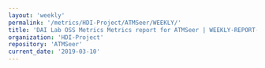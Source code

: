 ```yaml
---
layout: 'weekly'
permalink: '/metrics/HDI-Project/ATMSeer/WEEKLY/'
title: 'DAI Lab OSS Metrics Metrics report for ATMSeer | WEEKLY-REPORT-2019-03-10'
organization: 'HDI-Project'
repository: 'ATMSeer'
current_date: '2019-03-10'
---
```

